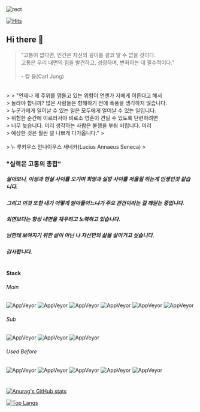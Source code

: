![rect](https://capsule-render.vercel.app/api?type=rect&color=gradient&text=%20%20Hello%20World!%20%20&fontAlign=50&fontSize=30&textBg=true&animation=fadeIn)

[![Hits](https://hits.seeyoufarm.com/api/count/incr/badge.svg?url=https%3A%2F%2Fgithub.com%2FLipCoder&count_bg=%2379C83D&title_bg=%23555555&icon=&icon_color=%23E7E7E7&title=hits&edge_flat=false)](https://hits.seeyoufarm.com)  
## Hi there 👋

>
> "고통이 없다면, 인간은 자신의 깊이를 결코 알 수 없을 것이다.<br>
>  고통은 우리 내면의 힘을 발견하고, 성장하며, 변화하는 데 필수적이다."
> <br><br>
>  \- 칼 융(Carl Jung)
>
<br>
>
> "언제나 제 주위를 맴돌고 있는 위험이 언젠가 저에게 이른다고 해서<br>
>  놀라야 합니까? 많은 사람들은 항해하기 전에 폭풍을 생각하지 않습니다.<br>
>  누군가에게 일어날 수 있는 일은 모두에게 일어날 수 있는 일입니다.<br>
>  위험한 순간에 이르러서야 비로소 영혼이 견딜 수 있도록 단련하려면<br>
>  너무 늦습니다. 미리 생각하는 사람은 불행을 부숴 버립니다. 미리<br>
>  예상한 것은 훨씬 덜 나쁘게 다가옵니다."
> <br><br>
>  \- 루키우스 안나이우스 세네카(Lucius Annaeus Seneca)
>

### "실력은 고통의 총합"

##### 살아보니, 이상과 현실 사이를 오가며 희망과 실망 사이를 저울질 하는게 인생인것 같습니다.
##### 그리고 이것 또한 내가 어떻게 받아들이느냐가 주요 관건이라는 걸 깨닫는 중입니다.
##### 외면보다는 항상 내면을 채우려고 노력하고 있습니다.

##### 남한테 보여지기 위한 삶이 아닌 나 자신만의 삶을 살아가고 싶습니다. 
##### 감사합니다.

#
#### Stack  

###### Main 
![AppVeyor](https://img.shields.io/static/v1?label=&message=Java&color=blue) ![AppVeyor](https://img.shields.io/static/v1?label=&message=Spring&color=green) ![AppVeyor](https://img.shields.io/static/v1?label=&message=MariaDB&color=red) ![AppVeyor](https://img.shields.io/static/v1?label=&message=Linux&color=yellow) ![AppVeyor](https://img.shields.io/static/v1?label=&message=AWS&color=yellow) ![AppVeyor](https://img.shields.io/static/v1?label=&message=Jenkins&color=yellow)
###### Sub
![AppVeyor](https://img.shields.io/static/v1?label=&message=JavaScript&color=blue) ![AppVeyor](https://img.shields.io/static/v1?label=&message=Vue.js&color=green) ![AppVeyor](https://img.shields.io/static/v1?label=&message=Node.js&color=green)
###### Used Before  
![AppVeyor](https://img.shields.io/static/v1?label=&message=C&color=grey) ![AppVeyor](https://img.shields.io/static/v1?label=&message=C%2B%2B&color=blue) ![AppVeyor](https://img.shields.io/static/v1?label=&message=DirectX9&color=black) ![AppVeyor](https://img.shields.io/static/v1?label=&message=DirectX11&color=black) ![AppVeyor](https://img.shields.io/static/v1?label=&message=Unreal%20Engine&color=blueviolet) 
#
               

[![Anurag's GitHub stats](https://github-readme-stats.vercel.app/api?username=NoPainNoLife&show_icons=true&theme=cobalt)](https://github.com/anuraghazra/github-readme-stats)

[![Top Langs](https://github-readme-stats.vercel.app/api/top-langs/?username=NoPainNoLife)](https://github.com/anuraghazra/github-readme-stats)
